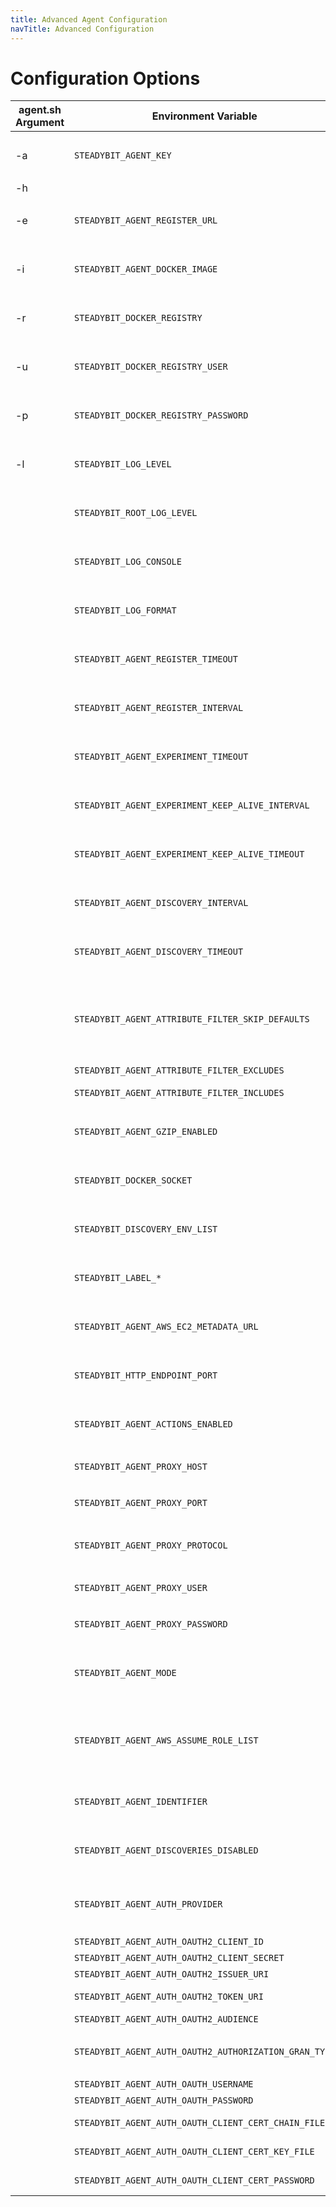 ```yaml
---
title: Advanced Agent Configuration
navTitle: Advanced Configuration
---
```


# Configuration Options

| agent.sh Argument | Environment Variable                                  | Description                                                                                                                                                                                                                                                                                                                                                            |
| ----------------- | ----------------------------------------------------- | ---------------------------------------------------------------------------------------------------------------------------------------------------------------------------------------------------------------------------------------------------------------------------------------------------------------------------------------------------------------------- |
| -a                | `STEADYBIT_AGENT_KEY`                                 | <p>The API key the agent uses<br><strong>Example:</strong> <code>foobar</code></p>                                                                                                                                                                                                                                                                                     |
| -h                |                                                       | Override the hostname for the docker container to use. Useful on docker for mac                                                                                                                                                                                                                                                                                        |
| -e                | `STEADYBIT_AGENT_REGISTER_URL`                        | <p>The baseUrl where the agent registers.<br><strong>Default:</strong> <code>https://platform.steadybit.com</code></p>                                                                                                                                                                                                                                                  |
| -i                | `STEADYBIT_AGENT_DOCKER_IMAGE`                        | <p>The Agent Docker image to use.<br><strong>Default:</strong> <code>docker.steadybit.io/steadybit/agent:latest</code></p>                                                                                                                                                                                                                                             |
| -r                | `STEADYBIT_DOCKER_REGISTRY`                           | <p>The Agent Docker registry to use.<br><strong>Default:</strong> <code>docker.steadybit.io</code></p>                                                                                                                                                                                                                                                                 |
| -u                | `STEADYBIT_DOCKER_REGISTRY_USER`                      | <p>User for authenticating against the Docker Registry.<br><strong>Default:</strong> <code>_</code></p>                                                                                                                                                                                                                                                                |
| -p                | `STEADYBIT_DOCKER_REGISTRY_PASSWORD`                  | <p>Password for authenticating against the Docker Registry.<br><strong>Default:</strong> STEADYBIT_AGENT_KEY</p>                                                                                                                                                                                                                                                       |
| -l                | `STEADYBIT_LOG_LEVEL`                                 | <p>Sets the loglevel for the com.steadybit logger<br><strong>Default:</strong> <code>INFO</code></p>                                                                                                                                                                                                                                                                   |
|                   | `STEADYBIT_ROOT_LOG_LEVEL`                            | <p>Sets the loglevel for the root logger<br><strong>Default:</strong> <code>ERROR</code></p>                                                                                                                                                                                                                                                                           |
|                   | `STEADYBIT_LOG_CONSOLE`                               | <p>Sets the loglevel threshold for the console logger<br><strong>Default:</strong> <code>ALL</code></p>                                                                                                                                                                                                                                                                |
|                   | `STEADYBIT_LOG_FORMAT`                                | <p>Sets the log format for the console logger (<code>json</code> or <code>text</code>)<br><strong>Default:</strong> <code>text</code></p>                                                                                                                                                                                                                              |
|                   | `STEADYBIT_AGENT_REGISTER_TIMEOUT`                    | <p>Timeout for the registration request.<br><strong>Default:</strong> <code>5s</code></p>                                                                                                                                                                                                                                                                              |
|                   | `STEADYBIT_AGENT_REGISTER_INTERVAL`                   | <p>The interval how often the agent registers at the platform.<br><strong>Default:</strong> <code>5s</code></p>                                                                                                                                                                                                                                                        |
|                   | `STEADYBIT_AGENT_EXPERIMENT_TIMEOUT`                  | <p>Timeout for the request to connect to an experiment.<br><strong>Default:</strong> <code>5s</code></p>                                                                                                                                                                                                                                                               |
|                   | `STEADYBIT_AGENT_EXPERIMENT_KEEP_ALIVE_INTERVAL`      | <p>Interval how often a keep alive is sent during an experiment.<br><strong>Default:</strong> <code>2s</code></p>                                                                                                                                                                                                                                                      |
|                   | `STEADYBIT_AGENT_EXPERIMENT_KEEP_ALIVE_TIMEOUT`       | <p>Timeout for a keep alive during an experiment<br><strong>Default:</strong> <code>10s</code></p>                                                                                                                                                                                                                                                                     |
|                   | `STEADYBIT_AGENT_DISCOVERY_INTERVAL`                  | <p>The interval of often the agent runs the discovery.<br><strong>Default:</strong> <code>30s</code></p>                                                                                                                                                                                                                                                               |
|                   | `STEADYBIT_AGENT_DISCOVERY_TIMEOUT`                   | <p>Timeout for the discovery.<br><strong>Default:</strong> <code>10s</code></p>                                                                                                                                                                                                                                                                                        |
|                   | `STEADYBIT_AGENT_ATTRIBUTE_FILTER_SKIP_DEFAULTS`      | <p>Should the default excludes be ignored? (Default excludes: <code>label.io.kubernetes.</code><strong>,<code>label.annotation.io.kubernetes.</code></strong>,<code>k8s.pod.label.controller-revision-hash</code>,<code>k8s.pod.label.pod-template-generation</code>,<code>k8s.pod.label.pod-template-hash</code>)<br><strong>Default:</strong> <code>false</code></p> |
|                   | `STEADYBIT_AGENT_ATTRIBUTE_FILTER_EXCLUDES`           | Attribute-Keys which should not be sent to the platform.                                                                                                                                                                                                                                                                                                               |
|                   | `STEADYBIT_AGENT_ATTRIBUTE_FILTER_INCLUDES`           | Attribute-Keys which should be sent to the platform, even if they are excluded by STEADYBIT\_AGENT\_ATTRIBUTE\_FILTER\_EXCLUDES or the default excludes.                                                                                                                                                                                                               |
|                   | `STEADYBIT_AGENT_GZIP_ENABLED`                        | <p>The interval of often the agent runs the discovery.<br><strong>Default:</strong> <code>true</code></p>                                                                                                                                                                                                                                                              |
|                   | `STEADYBIT_DOCKER_SOCKET`                             | <p>Docker Socket to connect to.<br><strong>Default:</strong> <code>/var/run/docker.sock</code></p>                                                                                                                                                                                                                                                                     |
|                   | `STEADYBIT_DISCOVERY_ENV_LIST`                        | <p>List of environment variables to inlude in the discovery<br><strong>Example:</strong> <code>STEADYBIT_DISCOVERY_ENV_LIST=STAGE,REGION</code></p>                                                                                                                                                                                                                    |
|                   | `STEADYBIT_LABEL_*`                                   | <p>All env vars with this prefix will be added as label<br><strong>Example:</strong> <code>STEADYBIT_LABEL_STAGE=test</code></p>                                                                                                                                                                                                                                       |
|                   | `STEADYBIT_AGENT_AWS_EC2_METADATA_URL`                | <p>AWS EC2 Metadata URL<br><strong>Default:</strong> <code>http://169.254.169.254/latest/</code></p>                                                                                                                                                                                                                                                                   |
|                   | `STEADYBIT_HTTP_ENDPOINT_PORT`                        | <p>HTTP endpoint port for the health check url<br><strong>Default:</strong> <code>42999</code></p>                                                                                                                                                                                                                                                                     |
|                   | `STEADYBIT_AGENT_ACTIONS_ENABLED`                     | <p>Should this agent be eligible for executing actions?<br><strong>Default:</strong> <code>true</code></p>                                                                                                                                                                                                                                                             |
|                   | `STEADYBIT_AGENT_PROXY_HOST`                          | <p>Hostname of a proxy to access steadybit platform<br></p>                                                                                                                                                                                                                                                                                                            |
|                   | `STEADYBIT_AGENT_PROXY_PORT`                          | <p>Port of a proxy to access steadybit platform<br></p>                                                                                                                                                                                                                                                                                                                |
|                   | `STEADYBIT_AGENT_PROXY_PROTOCOL`                      | <p>Protocol of a proxy to access steadybit platform<br><strong>Default:</strong> <code>http</code></p>                                                                                                                                                                                                                                                                 |
|                   | `STEADYBIT_AGENT_PROXY_USER`                          | <p>Username of a proxy to access steadybit platform<br></p>                                                                                                                                                                                                                                                                                                            |
|                   | `STEADYBIT_AGENT_PROXY_PASSWORD`                      | <p>Password of a proxy to access steadybit platform<br></p>                                                                                                                                                                                                                                                                                                            |
|                   | `STEADYBIT_AGENT_MODE`                                | <p>Currently there are 2 modes: <code>default</code> and <code>aws</code>. More details for the <code>aws</code> mode can be found <a href="../../content/install-configure/30-install-agents/40-aws-cloud.md">here</a><br><strong>Default:</strong> <code>default</code></p>                                                                                          |
|                   | `STEADYBIT_AGENT_AWS_ASSUME_ROLE_LIST`                | <p>The AWS agent has an option to assume into a list of given Role-ARNs. More detail <a href="../../content/install-configure/30-install-agents/40-aws-cloud.md">here</a><br><strong>Default:</strong> empty, means that the agent does not assume into roles and just uses its own credentials.</p>                                                                   |
|                   | `STEADYBIT_AGENT_IDENTIFIER`                          | <p>The identifier which will be used to register the agent at the platform<br><strong>Default:</strong> The agent will use the hostname as identifier</p>                                                                                                                                                                                                              |
|                   | `STEADYBIT_AGENT_DISCOVERIES_DISABLED`                | <p>Option to disable single discoveries<br><strong>Default:</strong> empty</p>                                                                                                                                                                                                                                                                                         |
|                   | `STEADYBIT_AGENT_AUTH_PROVIDER`                       | <p>The auth mechanism to use - <code>OAUTH2</code> or <code>AGENT-KEY</code></p><p><strong>Default:</strong> <code>AGENT-KEY</code></p>                                                                                                                                                                                                                                |
|                   | `STEADYBIT_AGENT_AUTH_OAUTH2_CLIENT_ID`               | The public identifier of your OAuth 2.0 Client                                                                                                                                                                                                                                                                                                                         |
|                   | `STEADYBIT_AGENT_AUTH_OAUTH2_CLIENT_SECRET`           | The client secret                                                                                                                                                                                                                                                                                                                                                      |
|                   | `STEADYBIT_AGENT_AUTH_OAUTH2_ISSUER_URI`              | The issuer uri of the identity provider                                                                                                                                                                                                                                                                                                                                |
|                   | `STEADYBIT_AGENT_AUTH_OAUTH2_TOKEN_URI`               | The token uri of the identity provider to directly specify the URL to retrieve the access tokens from                                                                                                                                                                                                                                                                  |
|                   | `STEADYBIT_AGENT_AUTH_OAUTH2_AUDIENCE`                | Optional - Some provider needs the audience parameter to authenticate the client.                                                                                                                                                                                                                                                                                      |
|                   | `STEADYBIT_AGENT_AUTH_OAUTH2_AUTHORIZATION_GRAN_TYPE` | <p>The grant type to use either <code>client_credentials</code> or <code>password</code>.<br><code></code><strong>Default:</strong> <code>client_credentials</code></p>                                                                                                                                                                                                |
|                   | `STEADYBIT_AGENT_AUTH_OAUTH_USERNAME`                 | The username to use for the username flow                                                                                                                                                                                                                                                                                                                              |
|                   | `STEADYBIT_AGENT_AUTH_OAUTH_PASSWORD`                 | The username to use when using the  password flow                                                                                                                                                                                                                                                                                                                      |
|                   | `STEADYBIT_AGENT_AUTH_OAUTH_CLIENT_CERT_CHAIN_FILE`   | Optional - the x.509 client certificate to use for mutual TLS with the identity provider.                                                                                                                                                                                                                                                                              |
|                   | `STEADYBIT_AGENT_AUTH_OAUTH_CLIENT_CERT_KEY_FILE`     | Optional - the PKCS#8 encoded private key to use for mutual TLS with the identity provider                                                                                                                                                                                                                                                                             |
|                   | `STEADYBIT_AGENT_AUTH_OAUTH_CLIENT_CERT_PASSWORD`     | Optional - Password for the the PKCS#8 encoded private key to use for mutual TLS with the identity provider                                                                                                                                                                                                                                                            |
